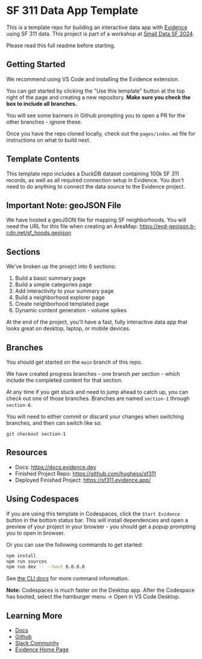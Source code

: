 # SF 311 Data App Template

This is a template repo for building an interactive data app with [Evidence](https://evidence.dev) using SF 311 data. This project is part of a workshop at [Small Data SF 2024](https://www.smalldatasf.com/2024/).

Please read this full readme before starting.

## Getting Started

We recommend using VS Code and installing the Evidence extension.

You can get started by clicking the "Use this template" button at the top right of the page and creating a new repository. **Make sure you check the box to include all branches.**

You will see some banners in Github prompting you to open a PR for the other branches - ignore these.

Once you have the repo cloned locally, check out the `pages/index.md` file for instructions on what to build next.

## Template Contents

This template repo includes a DuckDB dataset containing 100k SF 311 records, as well as all required connection setup in Evidence. You don't need to do anything to connect the data source to the Evidence project.

## Important Note: geoJSON File

We have hosted a geoJSON file for mapping SF neighborhoods. You will need the URL for this file when creating an AreaMap:
https://evd-geojson.b-cdn.net/sf_hoods.geojson

## Sections

We've broken up the proejct into 6 sections:

1. Build a basic summary page
2. Build a simple categories page
3. Add interactivity to your summary page
4. Build a neighborhood explorer page
5. Create neighborhood templated page
6. Dynamic content generation - volume spikes

At the end of the project, you'll have a fast, fully interactive data app that looks great on desktop, laptop, or mobile devices.

## Branches

You should get started on the `main` branch of this repo.

We have created progress branches - one branch per section - which include the completed content for that section. 

At any time if you get stuck and need to jump ahead to catch up, you can check out one of those branches. Branches are named `section-1` through `section-6`.

You will need to either commit or discard your changes when switching branches, and then can switch like so:

```
git checkout section-1
```

## Resources

- Docs: https://docs.evidence.dev
- Finished Project Repo: https://github.com/hughess/sf311
- Deployed Finished Project: https://sf311.evidence.app/

## Using Codespaces

If you are using this template in Codespaces, click the `Start Evidence` button in the bottom status bar. This will install dependencies and open a preview of your project in your browser - you should get a popup prompting you to open in browser.

Or you can use the following commands to get started:

```bash
npm install
npm run sources
npm run dev -- --host 0.0.0.0
```

See [the CLI docs](https://docs.evidence.dev/cli/) for more command information.

**Note:** Codespaces is much faster on the Desktop app. After the Codespace has booted, select the hamburger menu → Open in VS Code Desktop.


## Learning More

- [Docs](https://docs.evidence.dev/)
- [Github](https://github.com/evidence-dev/evidence)
- [Slack Community](https://slack.evidence.dev/)
- [Evidence Home Page](https://www.evidence.dev)
